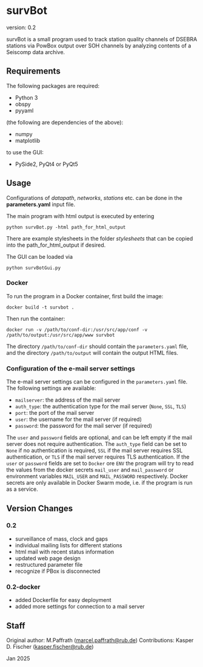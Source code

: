 # survBot

version: 0.2

survBot is a small program used to track station quality channels of DSEBRA stations via PowBox output over SOH channels
 by analyzing contents of a Seiscomp data archive.

## Requirements

The following packages are required:

* Python 3
* obspy
* pyyaml

(the following are dependencies of the above):

* numpy
* matplotlib

to use the GUI:

* PySide2, PyQt4 or PyQt5

## Usage

Configurations of *datapath*, *networks*, *stations* etc. can be done in the **parameters.yaml** input file.

The main program with html output is executed by entering

```shell script
python survBot.py -html path_for_html_output
```

There are example stylesheets in the folder *stylesheets* that can be copied into the path_for_html_output if desired.

The GUI can be loaded via

```shell script
python survBotGui.py
```

### Docker

To run the program in a Docker container, first build the image:

```shell script
docker build -t survbot .
```

Then run the container:

```shell script
docker run -v /path/to/conf-dir:/usr/src/app/conf -v /path/to/output:/usr/src/app/www survbot
```

The directory `/path/to/conf-dir` should contain the `parameters.yaml` file, and the directory `/path/to/output` will contain the output HTML files.

### Configuration of the e-mail server settings

The e-mail server settings can be configured in the `parameters.yaml` file. The following settings are available:

* `mailserver`: the address of the mail server
* `auth_type`: the authentication type for the mail server (`None`, `SSL`, `TLS`)
* `port`: the port of the mail server
* `user`: the username for the mail server (if required)
* `password`: the password for the mail server (if required)

The `user` and `password` fields are optional, and can be left empty if the mail server does not require authentication. The `auth_type` field can be set to `None` if no authentication is required, `SSL` if the mail server requires SSL authentication, or `TLS` if the mail server requires TLS authentication. If the `user` or `password` fields are set to `Docker` ore `ENV` the program will try to read the values from the docker secrets `mail_user` and `mail_password` or environment variables `MAIL_USER` and `MAIL_PASSWORD` respectively. Docker secrets are only available in Docker Swarm mode, i.e. if the program is run as a service.

## Version Changes

### 0.2

* surveillance of mass, clock and gaps
* individual mailing lists for different stations
* html mail with recent status information
* updated web page design
* restructured parameter file
* recognize if PBox is disconnected

### 0.2-docker

* added Dockerfile for easy deployment
* added more settings for connection to a mail server

## Staff

Original author: M.Paffrath (<marcel.paffrath@rub.de>)
Contributions: Kasper D. Fischer (<kasper.fischer@rub.de>)

Jan 2025
